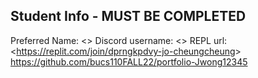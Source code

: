 ## Student Info - MUST BE COMPLETED
Preferred Name: <<Jo Cheung Wong>>
Discord username: <<yaghan>>
REPL url: <<https://replit.com/join/dprngkpdvy-jo-cheungcheung>>
https://github.com/bucs110FALL22/portfolio-Jwong12345